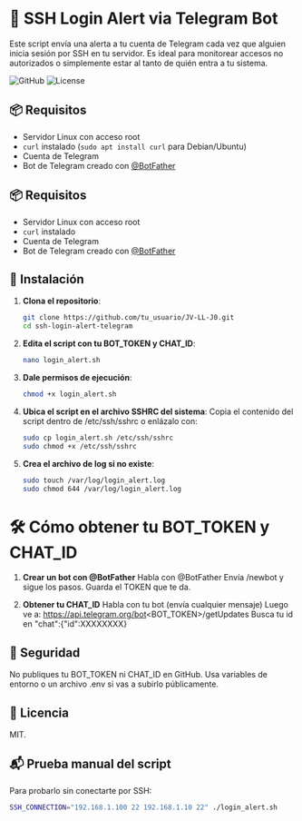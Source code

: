# 🔐 SSH Login Alert via Telegram Bot

Este script envía una alerta a tu cuenta de Telegram cada vez que alguien inicia sesión por SSH en tu servidor. Es ideal para monitorear accesos no autorizados o simplemente estar al tanto de quién entra a tu sistema.

![GitHub](https://img.shields.io/badge/Version-1.0-blue)
![License](https://img.shields.io/badge/License-MIT-green)

## 📦 Requisitos

- Servidor Linux con acceso root
- `curl` instalado (`sudo apt install curl` para Debian/Ubuntu)
- Cuenta de Telegram
- Bot de Telegram creado con [@BotFather](https://t.me/BotFather)

## 📦 Requisitos

- Servidor Linux con acceso root
- `curl` instalado
- Cuenta de Telegram
- Bot de Telegram creado con [@BotFather](https://t.me/BotFather)

## 🚀 Instalación

1. **Clona el repositorio**:
   ```bash
   git clone https://github.com/tu_usuario/JV-LL-J0.git
   cd ssh-login-alert-telegram
   
2. **Edita el script con tu BOT_TOKEN y CHAT_ID**:
   ```bash
   nano login_alert.sh

4. **Dale permisos de ejecución**:
   ```bash
   chmod +x login_alert.sh
   
6. **Ubica el script en el archivo SSHRC del sistema**:
   Copia el contenido del script dentro de /etc/ssh/sshrc o enlázalo con:
   ```bash
   sudo cp login_alert.sh /etc/ssh/sshrc
   sudo chmod +x /etc/ssh/sshrc
   
8. **Crea el archivo de log si no existe**:
   ```bash
   sudo touch /var/log/login_alert.log
   sudo chmod 644 /var/log/login_alert.log

# 🛠️ Cómo obtener tu BOT_TOKEN y CHAT_ID
1. **Crear un bot con @BotFather**
  Habla con @BotFather
  Envía /newbot y sigue los pasos.
  Guarda el TOKEN que te da.

2. **Obtener tu CHAT_ID**
Habla con tu bot (envía cualquier mensaje)
Luego ve a:
https://api.telegram.org/bot<BOT_TOKEN>/getUpdates
Busca tu id en "chat":{"id":XXXXXXXX}

## 🔐 Seguridad
No publiques tu BOT_TOKEN ni CHAT_ID en GitHub. Usa variables de entorno o un archivo .env si vas a subirlo públicamente.

## 🧾 Licencia
MIT.

## 📬 Prueba manual del script
Para probarlo sin conectarte por SSH:
```bash
SSH_CONNECTION="192.168.1.100 22 192.168.1.10 22" ./login_alert.sh

